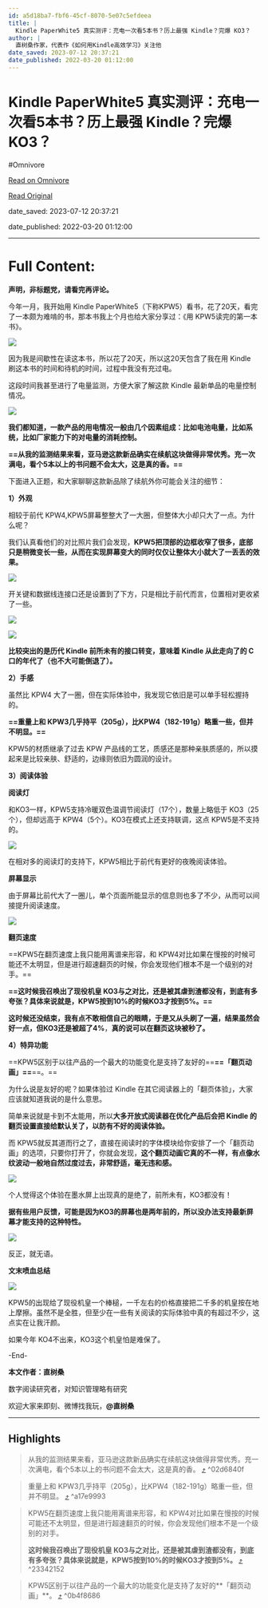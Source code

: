 ```yaml
---
id: a5d18ba7-fbf6-45cf-8070-5e07c5efdeea
title: |
  Kindle PaperWhite5 真实测评：充电一次看5本书？历上最强 Kindle？完爆 KO3？
author: |
  直树桑​作家，代表作《如何用Kindle高效学习》​关注他
date_saved: 2023-07-12 20:37:21
date_published: 2022-03-20 01:12:00
---
```


# Kindle PaperWhite5 真实测评：充电一次看5本书？历上最强 Kindle？完爆 KO3？
#Omnivore

[Read on Omnivore](https://omnivore.app/me/kindle-paper-white-5-5-kindle-ko-3-1894cae57cc)

[Read Original](https://zhuanlan.zhihu.com/p/483947335)

date_saved: 2023-07-12 20:37:21

date_published: 2022-03-20 01:12:00

--- 

# Full Content: 

**声明，非标题党，请看完再评论。**

今年一月，我开始用 Kindle PaperWhite5（下称KPW5）看书，花了20天，看完了一本颇为难啃的书，那本书我上个月也给大家分享过：《用 KPW5读完的第一本书》。

![](https://proxy-prod.omnivore-image-cache.app/1080x1333,sSq9T-Cz1OVD9uyXWZ7v2MXOu0k6pyqHgcD1QyaPbyNo/https://pic1.zhimg.com/v2-667915a020af48e1cd97fbe799fc8784_b.jpg)

因为我是间歇性在读这本书，所以花了20天，所以这20天包含了我在用 Kindle 刷这本书的时间和待机的时间，过程中我没有充过电。

这段时间我甚至进行了电量监测，方便大家了解这款 Kindle 最新单品的电量控制情况。

![](https://proxy-prod.omnivore-image-cache.app/822x1018,snQ4fWhf9_zza39MBIHNlCavzSf60b8Q6rNdKoTxsWXU/https://pic1.zhimg.com/v2-1b7388c6e34b786a734d447ba3e72bec_b.jpg)

**我们都知道，一款产品的用电情况一般由几个因素组成：比如电池电量，比如系统，比如厂家能力下的对电量的消耗控制。**

**==从我的监测结果来看，亚马逊这款新品确实在续航这块做得非常优秀。充一次满电，看个5本以上的书问题不会太大，这是真的香。==**

下面进入正题，和大家聊聊这款新品除了续航外你可能会关注的细节：

**1）外观**

相较于前代 KPW4,KPW5屏幕整整大了一大圈，但整体大小却只大了一点。为什么呢？

我们认真看他们的对比照片我们会发现，**KPW5把顶部的边框收窄了很多，底部只是稍微变长一些，从而在实现屏幕变大的同时仅仅让整体大小就大了一丢丢的效果。**

![](https://proxy-prod.omnivore-image-cache.app/1080x705,s9PoNsUAH5YRtzb1EQi9oj1NqrtE327bL8m_59nWzjQw/https://pic2.zhimg.com/v2-d8c5370e3766d04b654cc4a65d825065_b.jpg)

开关键和数据线连接口还是设置到了下方，只是相比于前代而言，位置相对更收紧了一些。

![](https://proxy-prod.omnivore-image-cache.app/1080x720,sgksaEyp7Au--TzGy5FRFkF6zugdyOp00Iv08tBo1atU/https://pic3.zhimg.com/v2-572d88118947fb98f442129bb08f2b7e_b.jpg)

![](https://proxy-prod.omnivore-image-cache.app/1080x691,s54tPzfANQGGBVWgiRkeRNq7yaMX-2LmKWrr_sQ5Qfvs/https://pic1.zhimg.com/v2-cc88479a2fe14ffb48ea6f28ae97cff4_b.jpg)

**比较突出的是历代 Kindle 前所未有的接口转变，意味着 Kindle 从此走向了的 C 口的年代了（也不大可能倒退了）。**

**2）手感**

虽然比 KPW4 大了一圈，但在实际体验中，我发现它依旧是可以单手轻松握持的。

**==重量上和 KPW3几乎持平（205g），比KPW4（182-191g）略重一些，但并不明显。==**

KPW5的材质继承了过去 KPW 产品线的工艺，质感还是那种亲肤质感的，所以摸起来是比较亲肤、舒适的，边缘则依旧为圆润的设计。

**3）阅读体验**

**阅读灯**

和KO3一样，KPW5支持冷暖双色温调节阅读灯（17个），数量上略低于 KO3（25个），但却远高于 KPW4（5个）。KO3在模式上还支持联调，这点 KPW5是不支持的。

![](https://proxy-prod.omnivore-image-cache.app/1080x720,sfxMpQ6tHDJPhp5YEWvp8pTJyrhw3j1XdXj3tAuKm7eQ/https://pic3.zhimg.com/v2-7bd414d1653bba8e979f012d6079cbde_b.jpg)

在相对多的阅读灯的支持下，KPW5相比于前代有更好的夜晚阅读体验。

**屏幕显示**

由于屏幕比前代大了一圈儿，单个页面所能显示的信息则也多了不少，从而可以间接提升阅读速度。

![](https://proxy-prod.omnivore-image-cache.app/1080x720,siRPNi5tEEypvM6GHy3bniWaG1uX5ZJJ0flTcAp0YIE4/https://pic2.zhimg.com/v2-16236e9dab1203fdfd9786a46bf0fcd5_b.jpg)

**翻页速度**

==KPW5在翻页速度上我只能用离谱来形容，和 KPW4对比如果在慢按的时候可能还不太明显，但是进行超速翻页的时候，你会发现他们根本不是一个级别的对手。==

**==这时候我召唤出了现役机皇 KO3与之对比，还是被其虐到渣都没有，到底有多夸张？具体来说就是，KPW5按到10%的时候KO3才按到5%。==**

**这时候还没结束，我有点不敢相信自己的眼睛，于是又从头刷了一遍，结果虽然会好一点，但KO3还是被超了4%**，**真的说可以在翻页这块被秒了。**

**4）特异功能**

==KPW5区别于以往产品的一个最大的功能变化是支持了友好的==**==「翻页动画」==**==。==

为什么说是友好的呢？如果体验过 Kindle 在其它阅读器上的「翻页体验」，大家应该就知道我说的是什么意思。

简单来说就是卡到不太能用，所以**大多开放式阅读器在优化产品后会把 Kindle 的翻页设置直接给默认关了，以防有不好的阅读体验。**

而 KPW5就反其道而行之了，直接在阅读时的字体模块给你安排了一个「翻页动画」的选项，只要你打开了，你就会发现，**这个翻页动画它真的不一样，有点像水纹波动一般地自然过度过去，非常舒适，毫无违和感。**

![](https://proxy-prod.omnivore-image-cache.app/385x684,svuBL_Hr32TSiSm_kJstTx6S8R7WQTKJ_a1fK6cE_ACE/https://pic1.zhimg.com/v2-719ec6db2bc570d1c4a7b278aa421d38_b.jpg)

个人觉得这个体验在墨水屏上出现真的是绝了，前所未有，KO3都没有！

**据有些用户反馈，可能是因为KO3的屏幕也是两年前的，所以没办法支持最新屏幕才能支持的这种特性。**

![](https://proxy-prod.omnivore-image-cache.app/1080x813,sAfmaZLskh1PZklfGeHOQxeSc_QPzs4hWadwYpyfWgbY/https://pic2.zhimg.com/v2-4e5b452a06c0460bfab6db75a5bd0c51_b.jpg)

反正，就无语。

**文末喷血总结**

![](https://proxy-prod.omnivore-image-cache.app/1080x720,sjTt4AehVfAQjMrlOI7--E9wau77zmfOYQOSQ6TP9K-8/https://pic2.zhimg.com/v2-324eb73d5d7145c59942e689956640a5_b.jpg)

KPW5的出现给了现役机皇一个棒槌，一千左右的价格直接把二千多的机皇按在地上摩擦。虽然不是全胜，但至少在一些有关阅读的实际体验中真的有超过不少，这点实在让我汗颜。

如果今年 KO4不出来，KO3这个机皇怕是难保了。

\-End-

**本文作者：直树桑**

数字阅读研究者，对知识管理略有研究

欢迎大家来即刻、微博找我玩，**@直树桑**

---

## Highlights

> 从我的监测结果来看，亚马逊这款新品确实在续航这块做得非常优秀。充一次满电，看个5本以上的书问题不会太大，这是真的香。 [⤴️](https://omnivore.app/me/kindle-paper-white-5-5-kindle-ko-3-1894cae57cc#02d6840f-4838-450c-89f5-a34e3daf981b)  ^02d6840f

> 重量上和 KPW3几乎持平（205g），比KPW4（182-191g）略重一些，但并不明显。 [⤴️](https://omnivore.app/me/kindle-paper-white-5-5-kindle-ko-3-1894cae57cc#a17e9993-c919-49ea-9d1f-91150d920da0)  ^a17e9993

> KPW5在翻页速度上我只能用离谱来形容，和 KPW4对比如果在慢按的时候可能还不太明显，但是进行超速翻页的时候，你会发现他们根本不是一个级别的对手。
> 
> **这时候我召唤出了现役机皇 KO3与之对比，还是被其虐到渣都没有，到底有多夸张？具体来说就是，KPW5按到10%的时候KO3才按到5%。** [⤴️](https://omnivore.app/me/kindle-paper-white-5-5-kindle-ko-3-1894cae57cc#23342152-acee-4afe-ad52-fde8689c14cb)  ^23342152

> KPW5区别于以往产品的一个最大的功能变化是支持了友好的**「翻页动画」**。 [⤴️](https://omnivore.app/me/kindle-paper-white-5-5-kindle-ko-3-1894cae57cc#0b4f8686-b859-4989-8d3d-470663e42ecd)  ^0b4f8686

